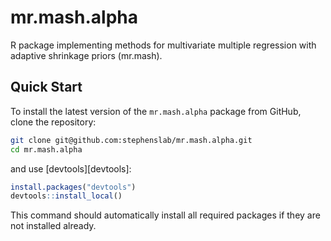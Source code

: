 # mr.mash.alpha
R package implementing methods for multivariate multiple regression with adaptive shrinkage priors (mr.mash).

## Quick Start

To install the latest version of the `mr.mash.alpha` package
from GitHub, clone the repository:

```bash
git clone git@github.com:stephenslab/mr.mash.alpha.git
cd mr.mash.alpha
```
and use [devtools][devtools]:

```R
install.packages("devtools")
devtools::install_local()
```

This command should automatically install all required packages if
they are not installed already.
